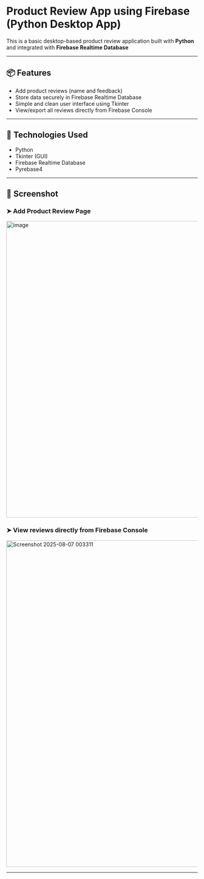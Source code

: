 # Product Review App using Firebase (Python Desktop App)

This is a basic desktop-based product review application built with **Python** and integrated with **Firebase Realtime Database**

---

## 📦 Features

- Add product reviews (name and feedback)
- Store data securely in Firebase Realtime Database
- Simple and clean user interface using Tkinter
- View/export all reviews directly from Firebase Console

---

## 🔧 Technologies Used

- Python
- Tkinter (GUI)
- Firebase Realtime Database
- Pyrebase4

---

## 📸 Screenshot

### ➤ Add Product Review Page
<img width="873" height="780" alt="image" src="https://github.com/user-attachments/assets/aca3e0c7-0f4d-4cbd-897d-ad2ccfcfdf90" />

### ➤ View reviews directly from Firebase Console
<img width="1864" height="859" alt="Screenshot 2025-08-07 003311" src="https://github.com/user-attachments/assets/fe4bb13b-5378-432e-b589-b295144a8eb9" />


---

